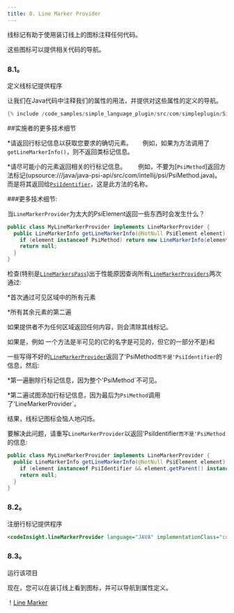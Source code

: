 ```yaml
---
title: 8. Line Marker Provider
---
```


线标记有助于使用装订线上的图标注释任何代码。

这些图标可以提供相关代码的导航。


### 8.1。
定义线标记提供程序


让我们在Java代码中注释我们的属性的用法，并提供对这些属性的定义的导航。


```java
{% include /code_samples/simple_language_plugin/src/com/simpleplugin/SimpleLineMarkerProvider.java %}
```

##实施者的更多技术细节


*请返回行标记信息以获取您要求的确切元素。
    
例如，如果为方法调用了`getLineMarkerInfo()`，则不返回类标记信息。


*请尽可能小的元素返回相关的行标记信息。
     
例如，不要为[`PsiMethod`]返回方法标记(upsource:///java/java-psi-api/src/com/intellij/psi/PsiMethod.java)。
而是将其返回给[`PsiIdentifier`](upsource:///java/java-psi-api/src/com/intellij/psi/PsiIdentifier.java)，这是此方法的名称。


###更多技术细节:


当`LineMarkerProvider`为太大的PsiElement返回一些东西时会发生什么？


```java
public class MyLineMarkerProvider implements LineMarkerProvider {
  public LineMarkerInfo getLineMarkerInfo(@NotNull PsiElement element) {
    if (element instanceof PsiMethod) return new LineMarkerInfo(element, ...);
    return null;
  }
}
```

检查(特别是[`LineMarkersPass`](upsource:///platform/lang-impl/src/com/intellij/codeInsight/daemon/impl/LineMarkersPass.java))出于性能原因查询所有[`LineMarkerProviders`](upsource:///platform/lang-api/src/com/intellij/codeInsight/daemon/LineMarkerProviders.java)两次通过:


*首次通过可见区域中的所有元素


*所有其余元素的第二遍


如果提供者不为任何区域返回任何内容，则会清除其线标记。

如果是，例如
一个方法是半可见的(它的名字是可见的，但它的一部分不是)和

一些写得不好的[`LineMarkerProvider`](upsource:///platform/lang-api/src/com/intellij/codeInsight/daemon/LineMarkerProvider.java)返回了'PsiMethod`而不是'PsiIdentifier`的信息，然后:


*第一遍删除行标记信息，因为整个'PsiMethod`不可见。


*第二遍试图添加行标记信息，因为最后为`PsiMethod`调用了'LineMarkerProvider`。


结果，线标记图标会恼人地闪烁。

要解决此问题，请重写`LineMarkerProvider`以返回'PsiIdentifier`而不是'PsiMethod`的信息:


```java
public class MyLineMarkerProvider implements LineMarkerProvider {
  public LineMarkerInfo getLineMarkerInfo(@NotNull PsiElement element) {
    if (element instanceof PsiIdentifier && element.getParent() instanceof PsiMethod) return new LineMarkerInfo(element, ...);
    return null;
  }
}
```

### 8.2。
注册行标记提供程序


```xml
<codeInsight.lineMarkerProvider language="JAVA" implementationClass="com.simpleplugin.SimpleLineMarkerProvider"/>
```

### 8.3。
运行该项目


现在，您可以在装订线上看到图标，并可以导航到属性定义。


！[Line Marker](img/line_marker.png)


